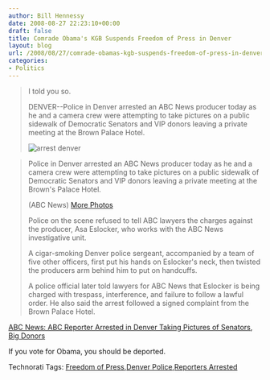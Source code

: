```yaml
---
author: Bill Hennessy
date: 2008-08-27 22:23:10+00:00
draft: false
title: Comrade Obama's KGB Suspends Freedom of Press in Denver
layout: blog
url: /2008/08/27/comrade-obamas-kgb-suspends-freedom-of-press-in-denver/
categories:
- Politics
---
```


> I told you so. 
> 
> DENVER--Police in Denver arrested an ABC News producer today as he and a camera crew were attempting to take pictures on a public sidewalk of Democratic Senators and VIP donors leaving a private meeting at the Brown Palace Hotel.  
> 
> ![arrest denver](https://a.abcnews.com/images/Blotter/abc_arrest_denver_080827_mn.jpg)

> 
> Police in Denver arrested an ABC News producer today as he and a camera crew were attempting to take pictures on a public sidewalk of Democratic Senators and VIP donors leaving a private meeting at the Brown's Palace Hotel. 
> 
> (ABC News) [More Photos](https://abcnews.go.com/Blotter/WorldNews/popup?id=5652277)
> 
> Police on the scene refused to tell ABC lawyers the charges against the producer, Asa Eslocker, who works with the ABC News investigative unit.  
> 
> A cigar-smoking Denver police sergeant, accompanied by a team of five other officers, first put his hands on Eslocker's neck, then twisted the producers arm behind him to put on handcuffs.  
> 
> A police official later told lawyers for ABC News that Eslocker is being charged with trespass, interference, and failure to follow a lawful order. He also said the arrest followed a signed complaint from the Brown Palace Hotel. 
> 
> 

[ABC News: ABC Reporter Arrested in Denver Taking Pictures of Senators, Big Donors](https://abcnews.go.com/Blotter/Conventions/story?id=5668622&page=1)

If you vote for Obama, you should be deported. 

Technorati Tags: [Freedom of Press](https://technorati.com/tags/Freedom%20of%20Press),[Denver Police](https://technorati.com/tags/Denver%20Police),[Reporters Arrested](https://technorati.com/tags/Reporters%20Arrested)
